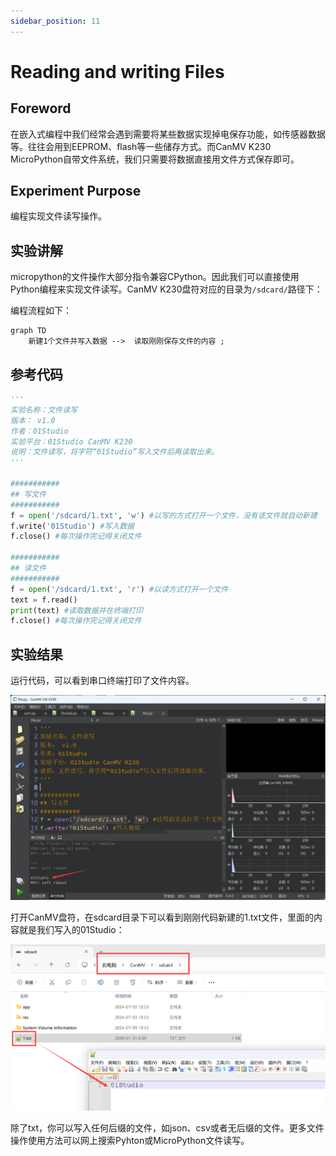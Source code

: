 ```yaml
---
sidebar_position: 11
---
```


# Reading and writing Files

## Foreword
在嵌入式编程中我们经常会遇到需要将某些数据实现掉电保存功能，如传感器数据等。往往会用到EEPROM、flash等一些储存方式。而CanMV K230 MicroPython自带文件系统，我们只需要将数据直接用文件方式保存即可。

## Experiment Purpose
编程实现文件读写操作。

## 实验讲解

micropython的文件操作大部分指令兼容CPython。因此我们可以直接使用Python编程来实现文件读写。CanMV K230盘符对应的目录为`/sdcard/`路径下：

编程流程如下：

```mermaid
graph TD
    新建1个文件并写入数据 -->  读取刚刚保存文件的内容 ;
```

## 参考代码

```python
'''
实验名称：文件读写
版本： v1.0
作者：01Studio
实验平台：01Studio CanMV K230
说明：文件读写，将字符“01Studio”写入文件后再读取出来。
'''

###########
## 写文件
###########
f = open('/sdcard/1.txt', 'w') #以写的方式打开一个文件，没有该文件就自动新建
f.write('01Studio') #写入数据
f.close() #每次操作完记得关闭文件

###########
## 读文件
###########
f = open('/sdcard/1.txt', 'r') #以读方式打开一个文件
text = f.read()
print(text) #读取数据并在终端打印
f.close() #每次操作完记得关闭文件

```

## 实验结果

运行代码，可以看到串口终端打印了文件内容。

![file](./img/file/file1.png)

打开CanMV盘符，在sdcard目录下可以看到刚刚代码新建的1.txt文件，里面的内容就是我们写入的01Studio：

![file](./img/file/file2.png)

除了txt，你可以写入任何后缀的文件，如json、csv或者无后缀的文件。更多文件操作使用方法可以网上搜索Pyhton或MicroPython文件读写。